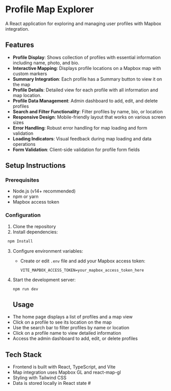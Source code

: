 
# Profile Map Explorer

A React application for exploring and managing user profiles with Mapbox integration.


## Features

- **Profile Display**: Shows collection of profiles with essential information including name, photo, and bio.
- **Interactive Mapping**: Displays profile locations on a Mapbox map with custom markers
- **Summary Integration**: Each profile has a Summary button to view it on the map
- **Profile Details**: Detailed view for each profile with all information and map location.
-  **Profile Data Management**: Admin dashboard to add, edit, and delete profiles
- **Search and Filter Functionality**: Filter profiles by name, bio, or location
- **Responsive Design**: Mobile-friendly layout that works on various screen sizes
- **Error Handling**: Robust error handling for map loading and form validation
- **Loading Indicators**: Visual feedback during map loading and data operations
- **Form Validation**: Client-side validation for profile form fields

## Setup Instructions

### Prerequisites

- Node.js (v14+ recommended)
- npm or yarn
- Mapbox access token

### Configuration

1. Clone the repository
2. Install dependencies:

```bash
 npm Install
```
3. Configure environment variables:
   - Create or edit `.env` file and add your Mapbox access token:
     ```
     VITE_MAPBOX_ACCESS_TOKEN=your_mapbox_access_token_here
     ```

4. Start the development server:
   ```
   npm run dev
   ```

    ## Usage

- The home page displays a list of profiles and a map view
- Click on a profile to see its location on the map
- Use the search bar to filter profiles by name or location
- Click on a profile name to view detailed information
- Access the admin dashboard to add, edit, or delete profiles
## Tech Stack
- Frontend is built with React, TypeScript, and Vite
- Map integration uses Mapbox GL and react-map-gl
- Styling with Tailwind CSS
- Data is stored locally in React state #

